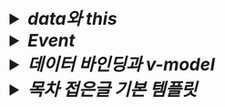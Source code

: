 <details>
  <summary style="font-size:30px; font-weight:bold; font-style:italic;">
    data와 this
  </summary>
  
  Vue 인스턴스에서 data 속성에 정의된 State(상태)는 Vue 인스턴스의 프로퍼티로 등록된다.  
  this는 해당 Vue 인스턴스를 가리키며, 인스턴스의 모든 속성 및 메서드에 접근할 수 있다.  
  - Vue는 내부적으로 data 속성에 정의된 모든 상태를 Vue 인스턴스의 프로퍼티로 프로토타입 체인을 통해 연결한다.  
  Vue 인스턴스가 생성될 떄, data에 정의된 속성들을 Object.defineProperty 메소드로 getter와 setter을 설정하고,  
  이를 Vue 인스턴스의 프로퍼티로 바인딩한다.  
  - 즉 data 속성은 Vue 인스턴스의 직접적인 속성이 되며, this를 통해 접근할 수 있다.

  ```js
  new Vue ({
    data: {
      msg: 'Hello Vue!',
    },
    methods: {
      callMsg() {
        console.log(this.msg);
      }
    }
  })
  ```
  this.msg 는 Vue 인스턴스의 msg 속성에 접근하는 방식이다.  
  Vue는 msg를 this를 통해 접근할 수 있도록 Vue 인스턴스의 프로퍼티로 바인딩 해 둔다.  

  - 명확한 인스턴스 참조  
  javascript 객체 지향 모델에서 this는 객체의 맥락(context)를 나타낸다.  
  Vue 컴포넌트는 Vue 인스턴스의 상태, 메소드, 속성 등을 하나의 객체로 관리하므로, this를 통해 그 객체의 속성에 접근하는 것이 자연스럽다.  
  - Vue의 일관성  
  data, methods, computed, watch 등 모든 옵션들이 Vue 인스턴스의 프로퍼티로 바인딩되므로, this를 통해 접근하게 하여 일관된 API 설계를 제공한다.

  <br>

<details>
  <summary style="font-size:20px; font-weight: bold;">
    <code>Context(문맥, 맥락) 이란?</code>
  </summary>

  Javscript에서 Context란 함수나 메소드가 호출될 때 그 안에서 this가 어떤 객체를 가리키는지를 결정하는 개념이다.  
  this는 현재 실행중인 함수가 "어떤 객체에 속해 있는지", 또는 그 함수가 호출된 방식에 따라 달라진다.

  1. 전역 컨텍스트에서 this  
    전역 범우에서 this는 전역 객체를 가리킨다.  
    브라우저 환경에서는 window 객체가 전역 객체이다.
      ```js
      console.log(this) // 전역에서 실행, 브라우저에서는 'window' 객체 출력
      ```

  2. 객체 메소드에서의 this  
      객체 메소드에서 this는 그 메소드가 속한 객체를 가리킨다.
      ```js
      const person = {
        name: 'YooHyeok',
        greet() {
          console.log(this.name); // 'this'는 person 객체를 가리킨다.
        }
      }
      person.greet(); // "YooHyeok" 출력
      ```
      위 코드에서 this는 person 객체의 맥락을 가리키며, person 객체의 속성인 name에 접근한다.

  3. **함수에서의 this  
    함수 내에서 this는 호출 방법에 따라 달라진다.  
    기본적으로 함수는 전역 컨텍스트에서 호출되며, this는 전역 객체를 가리킨다.
      ```js
      function func() {
        console.log(this); //전역 객체를 가리킨다. (브라우저에서는 `window`)
      }
      func(); // 전역에서 호출, 전역 객체 출력
      ```
  4. call이나 apply로 맥락을 명시적으로 설정  
    call()이나 apply() 메소드를 사용하면 함수를 호출할 때 this를 특정 객체로 지정할 수 있다.  
      ```js
      function greet() {
        console.log(this.name)
      }
      const person = {
        name: 'Bob'
      };

      greet.call(person) // `this`를 `person` 객체로 설정, "BOb" 출력
      ```
      초기 선언시점에서 greet 함수는 전역에 정의되어 있지만, call()을 사용해 this를 person 객체로 지정하였다.  
      따라서 greet 함수 내에서 this.name은 person을 참조하게 된다.  
  5. 생성자 함수에서의 this  
    생성자 함수에서는 this가 새로 생성된 객체를 기리킨다.  
      ```js
      function Person(name) {
        this.name = name;
      }

      const alice = new Person('Alice');
      console.log(alice.name); // "Alice" 출력
      ```
      this는 Person을 가리킨다.
</details>

  ## 템플릿에서 this를 생략하는 이유
  Vue 템플릿에서 this를 생략할 수 있는 이유는 Vue의 템플릿 컴파일러가 이를 자동으로 처리하기 떄문이다.  
  - Vue 템플릿은 렌더링 단계에서 Javascript 함수로 컴파일 된다.  
  이 함수가 생성될 때, Vue는 data, methods, computed 등 인스턴스의 모든 속성을 템플릿의 렌더링 컨텍스트로 포함시킨다.  
  - 컴파일 된 템플릿 내부에서 모든 속성은 자동으로 Vue 인스턴스에서 바인딩된 상태를 참조하도록 변환되기 때문에, 템플릿에서는 this를 명시적으로 사용할 필요가 없다.  
  Vue는 자동으로 각 속성이 this(Vue 인스턴스)를 가리키도록 설정해 준다.

  ```vue
  <template>
    <div>{{ msg }}</div>
  </template>
  ```

  msg는 사실상 this.msg를 가리키지만, 템플릿에서는 이를 생략할 수 있다.

  - 가독성  
  템플릿에서 this를 생략함으로써 코드가 더 간결하고 직관적이게 된다.  
  템플릿은 주로 UI 요소를 표현하기 위한 것이므로, this를 반복하는 것은 불필요한 중복으로 간주될 수 있습니다.
  - 자동 컴파일  
  Vue는 템플릿을 Javascript로 컴파일 할 때, 내부적으로 this를 자동으로 ㅊ마조하게 설정하므로, 개발자가 직접 this를 추가할 필요가 없다.  
  이로 인해 템플릿에서의 코드가 더 깔끔해 진다.

  ### 내부적으로 변환된 렌더 함수 예시
  Vue 템플릿은 내부적으로 아래와 같은 렌더 함수로 변환된다.
  ```js
  render(h) {
    return h('div', this.msg);
  }
  ```
  템플릿에서 {{ msg }} 라고 작성하면, Vue는 컴파일 단계에서 자동으로 this.msg로 변환하여 렌더링 하는 함수로 변환한다.

  #### 정리
  - this로 접근하는 원리  
  Vue 인스턴스가 생성될 때 data 속성은 인스턴스의 프로퍼티로 등록되며, this를 통해 인스턴스의 상태에 접근할 수 있게 된다.
  - 템플릿에서 this 생략  
  Vue 템플릿 컴파일러가 자동으로 this를 처리하기 때문에 템플릿에서 this를 명시하지 않아도 Vue 인스턴스의 속성에 접근할 수 있다.  
  이는 가독성을 높이고 코드를 간결하게 만들기 위한 설계이다.

  # *v-bind*
  Dom element 속성에 값을 바인딩 시켜준다.  
  `v-bind:속성=값` 혹은 축약형인 `:속성=값` 형태로 사용한다.  

  a 태그로 예시 코드를 작성한다.  
  ```js
  <body>
    <div id="app">
      <a v-bind:href="link"> {{ title }} </a>
      <a :href="link"> {{ title }} </a> <!-- 축약형 -->
    </div>
    <script>
      new Vue({
        el: '#app',
        data:{
          title: '유혁스쿨 티스토리 블로그',
          link: 'https://u-it.tistory.com',        
        },
      })
    </script>
  </body>
  ```
  <a href="https://u-it.tistory.com" >유혁스쿨 티스토리 블로그</a>

  ## Method 바인딩
  return 형태의 메소드 바인딩도 가능하다.
  ```js
  <body>
    <div id="app">
      <a :href="getYooHyeokSchoolLink('u-it')"> {{ title }} </a> <!-- 축약형 -->
    </div>
    <script>
      new Vue({
        el: '#app',
        data:{
          value: '유혁스쿨 티스토리 블로그',
          linkPrefix: 'https://',        
          linkSuffix: '.tistory.com',        
        },
        methods: {
            getYooHyeokSchoolLink(key) {
              return this.linkPrefix + key + this.linkSuffix;
            }
          }
      })
    </script>
  </body>
  ```

  ## Object 바인딩 (Attributes, Props)

  v-bind를 통해 Attribute 혹은 Props에 Object 형태로 바인딩이 가능하다.  
  *단, 축약형은 적용되지 않는다. (콘솔 Error 발생)*

  - ### Attributes
    ```js
    <!-- 생략 -->
    <body>
      <div id="app">
        <input v-bind="inputAttr">
      </div>
      <script>
        new Vue({
          el: '#app',
          data: {
            inputAttr: {
              type: 'number',
              value: '33',
            }
          },
        })
      </script>
    </body>
    ```

    브라우저 출력 결과 : `<input type="number" value="33">`

    이는 리액트에서도 spread attributes 문법을 통해 동일하게 적용된다.
    ```jsx
    import { useState } from 'react';

    function app() {
      const [inputAttr, setInputAttr] = useState({ type: 'number', value: '33' }) 
      return (
        <input {...inputAttr}>
      )
    }
    ```

    - ### Props
    Object 바인딩의 경우 커스텀 컴포넌트에 Props로 넘길수도 있다.  
    특징은, 부모 컴포넌트에서 v-bind 적용시 속성명을 입력하지 않을 경우 해당 Object의 각 property가  
    개별적으로 props로 넘어간다.

    ```js
    <body>
      <div id="app">
        <ExComponent v-bind="propsInputAttrProps">
      </div>
      <script>
        new Vue({
          el: '#app',
          data:{
            propsInputAttrProps: {
              type: 'number',
              value: '33',
            }
          },
        })
      </script>
    </body>
    ```

    ```js
    const html = String.raw; // 템플릿 구문강조 - Vue VSCode Snippets 플러그인 설치 후 사용

    Vue.component('ex-component', {
      template: html`
        <input v-bind:type="type" bind:value="value">{{ message }}</input>
      `,
      name: "ExComponent"
      props: {
        type: String,
        value: Number
      },
    });
    ```
    
    
    *주의할 점은 속성명과 props변수명이 일치한다고 하더라도 v-bind로 적용할때 속성명을 꼭 입력해줘야 한다.*  

    이는 리액트에서도 spread attributes 문법을 통해 동일하게 적용된다.
    ```jsx
    import { useState } from 'react';

    function app() {
      const [propsInputAttrProps, setPropsInputAttrProps] = useState({ type: 'number', value: '33' }) 
      return (
        <ExComponent {...propsInputAttrProps}>
      )
    }
    ```
    ```jsx
    function ExComponent({type, value}) {
      return (
        <input type={type} value={value}>
      )
    }
    ```
</details>


<details>
  <summary style="font-size:30px; font-weight:bold; font-style:italic;">
    Event

  </summary>

  `v-on:이벤트="메소드"` 혹은 `@이벤트="메소드` 와 같은 형태로 이벤트에 메소드를 바인딩 시켜 호출한다.


  주의할 점으로는 템플릿에서는 전역객체에 접근할 수 없다.
  예를들어 `window.alert()`, `window.confirm`, `console.log` 등이 있다.
  Vue의 템플릿 컴파일 과정에서 템플릿 내의 모든 표현식이 컴포넌트 인스턴스의 컨텍스트 내에서 평가된다.  
  (react와는 다르게 익명함수를 먼저 선언하고도, 전역객체에 접근할 수 없다.)  
  따라서, methods에 함수를 정의한 뒤 해당 함수를 통해 호출하도록 코드를 작성해야 한다.  

  ```js
  <body>
    <div id="app">
      <button type="alert">Alert!</button>
    </div>
    <script>
      new Vue({
        el: '#app',
        methods: {
          alert(msg) {
            alert(msg);
          },
        },
      })
    </script>
  </body>
  ```
</details>

<details>
  <summary style="font-size:30px; font-weight:bold; font-style:italic;">
    데이터 바인딩과 v-model
  </summary>
  
  # 단방향
  JavaScript → HTML 한 방향으로만 데이터를 동기화 하는 것을 의미한다.  
  value와 event를 함께 바인딩한다.  
  keyup 혹은 change 등의 이벤트 함수를 통해 target value에 접근하여 value에 바인딩한 변수를 초기화한다.  
  ```js
  <body>
    <div id="app">
      <input type="text" :value="onewWayBinding" v-on:keyup="updateText"> <br>
      {{ onewWayBinding }} <br>
    </div>
    <script>
      new Vue({
        el: '#app',
        data: {
          onewWayBinding: 'text',
        },
        methods: {
          updateText(e) {
            this.onewWayBinding = e.target.value
          },
        },
      })
    </script>
  </body>
  ```
  
  # 양방향
  JavaScript ↔ HTML 양쪽 방향으로 데이터를 동기화 하는 것을 의미한다.  
  JavaScript ↔ HTML 사이 ViewModel을 통해 하나로 묶여 바인딩 됨으로써, 둘 중 하나만 변경되어도 함께 변경된다.  
  단방향 에서 event와 같은 js 코드가 필요없이 ViewModel로 사용될 state 변수 하나만 사용한다.
  v-model 속성을 사용한다.  
  `v-model=state변수명`
  ```js
  <body>
    <div id="app">
      <input type="text" v-model="twowWayBinding"> <br>
      {{ twowWayBinding }} <br>
    </div>
    <script>
      new Vue({
        el: '#app',
        data: {
          twowWayBinding: 'text',
        },
      })
    </script>
  </body>
  ```

</details>
<details>
  <summary style="font-size:30px; font-weight:bold; font-style:italic;">
    목차 접은글 기본 템플릿
  </summary>

</details>